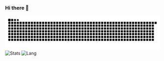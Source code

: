 ### Hi there 👋

![](https://raw.githubusercontent.com/L-LYR/L-LYR/main/assets/ocean.svg)
![Stats](https://github-readme-stats.vercel.app/api?username=L-LYR&show_icons=true)
![Lang](https://github-readme-stats.vercel.app/api/top-langs/?username=L-LYR&layout=compact)
